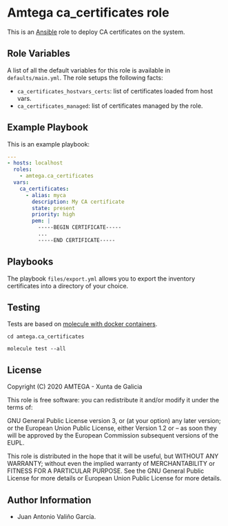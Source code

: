 # Amtega ca_certificates role

This is an [Ansible](http://www.ansible.com) role to deploy CA certificates on the system.

## Role Variables

A list of all the default variables for this role is available in `defaults/main.yml`. The role setups the following facts:

- `ca_certificates_hostvars_certs`: list of certificates loaded from host vars.
- `ca_certificates_managed`: list of certificates managed by the role.

## Example Playbook

This is an example playbook:

``` yaml
---
- hosts: localhost
  roles:  
    - amtega.ca_certificates
  vars:
    ca_certificates:
      - alias: myca    
        description: My CA certificate     
        state: present                     
        priority: high                     
        pem: |                             
          -----BEGIN CERTIFICATE-----
          ...
          -----END CERTIFICATE-----
```

## Playbooks

The playbook `files/export.yml` allows you to export the inventory certificates into a directory of your choice.

## Testing

Tests are based on [molecule with docker containers](https://molecule.readthedocs.io/en/latest/installation.html).

```shell
cd amtega.ca_certificates

molecule test --all
```

## License

Copyright (C) 2020 AMTEGA - Xunta de Galicia

This role is free software: you can redistribute it and/or modify it under the terms of:

GNU General Public License version 3, or (at your option) any later version; or the European Union Public License, either Version 1.2 or – as soon they will be approved by the European Commission ­subsequent versions of the EUPL.

This role is distributed in the hope that it will be useful, but WITHOUT ANY WARRANTY; without even the implied warranty of MERCHANTABILITY or FITNESS FOR A PARTICULAR PURPOSE.  See the GNU General Public License for more details or European Union Public License for more details.

## Author Information

- Juan Antonio Valiño García.
